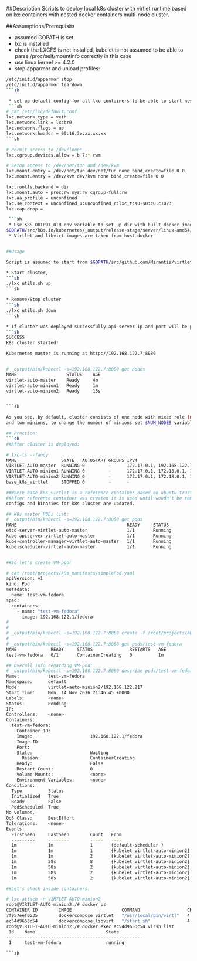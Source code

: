 ##Description
Scripts to deploy local k8s cluster with virtlet runtime based on lxc containers with nested docker containers multi-node cluster.

##Assumptions/Prerequisits

 * assumed GOPATH is set
 * lxc is installed
 * check the LXCFS is not installed, kubelet is not assumed to be able to parse /proc/self/mountinfo correctly in this case
 * use linux kernel >= 4.2.0
 * stop apparmor and unload profiles:
```sh
/etc/init.d/apparmor stop
/etc/init.d/apparmor teardown
```sh

 * set up default config for all lxc containers to be able to start nested docker and run VMs
 ```sh
# cat /etc/lxc/default.conf
lxc.network.type = veth
lxc.network.link = lxcbr0
lxc.network.flags = up
lxc.network.hwaddr = 00:16:3e:xx:xx:xx
```sh

# Permit access to /dev/loop*
lxc.cgroup.devices.allow = b 7:* rwm

# Setup access to /dev/net/tun and /dev/kvm
lxc.mount.entry = /dev/net/tun dev/net/tun none bind,create=file 0 0
lxc.mount.entry = /dev/kvm dev/kvm none bind,create=file 0 0

lxc.rootfs.backend = dir
lxc.mount.auto = proc:rw sys:rw cgroup-full:rw
lxc.aa_profile = unconfined
lxc.se_context = unconfined_u:unconfined_r:lxc_t:s0-s0:c0.c1023
lxc.cap.drop =

 ```sh
 * Use K8S_OUTPUT_DIR env variable to set up dir with built docker images and binaries, by default it is set to
$GOPATH/src/k8s.io/kubernetes/_output/release-stage/server/linux-amd64/kubernetes/server/bin
 * Virtlet and libvirt images are taken from host docker


##Usage

Script is assumed to start from $GOPATH/src/github.com/Mirantis/virtlet/

* Start cluster, 
```sh
./lxc_utils.sh up
```sh

* Remove/Stop cluster
```sh
./lxc_utils.sh down
```sh

* If cluster was deployed successfully api-server ip and port will be printed:
```sh
SUCCESS
K8s cluster started!

Kubernetes master is running at http://192.168.122.7:8080


# _output/bin/kubectl -s=192.168.122.7:8080 get nodes
NAME                   STATUS    AGE
virtlet-auto-master    Ready     4m
virtlet-auto-minion1   Ready     1m
virtlet-auto-minion2   Ready     15s


```sh

As you see, by default, cluster consists of one node with mixed role (master+minion) 
and two minions, to change the number of minions set $NUM_NODES variable.

## Practice:
```sh
##After cluster is deployed:

# lxc-ls --fancy
NAME                 STATE   AUTOSTART GROUPS IPV4                                    IPV6
VIRTLET-AUTO-master  RUNNING 0         -      172.17.0.1, 192.168.122.7               -
VIRTLET-AUTO-minion1 RUNNING 0         -      172.17.0.1, 172.18.0.1, 192.168.122.215 -
VIRTLET-AUTO-minion2 RUNNING 0         -      172.17.0.1, 172.18.0.1, 192.168.122.217 -
base_k8s_virtlet     STOPPED 0         -      -                                       -

##Where base_k8s_virtlet is a reference container based on ubuntu trusty beased on which nodes containers are cloned to speed up deployment.
##After reference container was created it is used until woudn't be removed manually. Only folders with 
configs and binaries for k8s cluster are updated.

## K8s master PODs list:
# _output/bin/kubectl -s=192.168.122.7:8080 get pods
NAME                                          READY     STATUS              RESTARTS   AGE
etcd-server-virtlet-auto-master               1/1       Running             0          5m
kube-apiserver-virtlet-auto-master            1/1       Running             1          5m
kube-controller-manager-virtlet-auto-master   1/1       Running             0          5m
kube-scheduler-virtlet-auto-master            1/1       Running             0          3m


##So let's create VM-pod:

# cat /root/projects/k8s_manifests/simplePod.yaml
apiVersion: v1
kind: Pod
metadata:
  name: test-vm-fedora
spec:
  containers:
    - name: "test-vm-fedora"
      image: 192.168.122.1/fedora
#
#
# _output/bin/kubectl -s=192.168.122.7:8080 create -f /root/projects/k8s_manifests/simplePod.yaml
# 
# _output/bin/kubectl -s=192.168.122.7:8080 get pods/test-vm-fedora
NAME             READY     STATUS              RESTARTS   AGE
test-vm-fedora   0/1       ContainerCreating   0          1m

## Overall info regarding VM-pod:
# _output/bin/kubectl -s=192.168.122.7:8080 describe pods/test-vm-fedora
Name:           test-vm-fedora
Namespace:      default
Node:           virtlet-auto-minion2/192.168.122.217
Start Time:     Mon, 14 Nov 2016 21:46:45 +0000
Labels:         <none>
Status:         Pending
IP:
Controllers:    <none>
Containers:
  test-vm-fedora:
    Container ID:
    Image:                      192.168.122.1/fedora
    Image ID:
    Port:
    State:                      Waiting
      Reason:                   ContainerCreating
    Ready:                      False
    Restart Count:              0
    Volume Mounts:              <none>
    Environment Variables:      <none>
Conditions:
  Type          Status
  Initialized   True
  Ready         False
  PodScheduled  True
No volumes.
QoS Class:      BestEffort
Tolerations:    <none>
Events:
  FirstSeen     LastSeen        Count   From                            SubObjectPath                   Type            Reason                  Message
  ---------     --------        -----   ----                            -------------                   --------        ------                  -------
  1m            1m              1       {default-scheduler }                                            Normal          Scheduled               Successfully assigned test-vm-fedora to virtlet-auto-minion2
  1m            1m              1       {kubelet virtlet-auto-minion2}                                  Normal          SandboxReceived         Pod sandbox received, it will be created.
  1m            1m              2       {kubelet virtlet-auto-minion2}  spec.containers{test-vm-fedora} Normal          Pulling                 pulling image "192.168.122.1/fedora"
  1m            58s             8       {kubelet virtlet-auto-minion2}                                  Warning         MissingClusterDNS       kubelet does not have ClusterDNS IP configured and cannot create Pod using "ClusterFirst" policy. Falling back to DNSDefault policy.
  1m            58s             2       {kubelet virtlet-auto-minion2}  spec.containers{test-vm-fedora} Normal          Pulled                  Successfully pulled image "192.168.122.1/fedora"
  1m            58s             2       {kubelet virtlet-auto-minion2}  spec.containers{test-vm-fedora} Normal          Created                 Created container with id ee0ebfbd-a6b4-49c9-593e-95dd3e1daea4
  1m            58s             2       {kubelet virtlet-auto-minion2}  spec.containers{test-vm-fedora} Normal          Started                 Started container with id ee0ebfbd-a6b4-49c9-593e-95dd3e1daea4

##Let's check inside containers:

# lxc-attach -n VIRTLET-AUTO-minion2
root@VIRTLET-AUTO-minion2:/# docker ps
CONTAINER ID        IMAGE                   COMMAND                  CREATED             STATUS              PORTS               NAMES
7f957eef0535        dockercompose_virtlet   "/usr/local/bin/virtl"   4 minutes ago       Up 3 minutes                            dockercompose_virtlet_1
ac54d9653c54        dockercompose_libvirt   "/start.sh"              4 minutes ago       Up 3 minutes                            dockercompose_libvirt_1
root@VIRTLET-AUTO-minion2:/# docker exec ac54d9653c54 virsh list
 Id    Name                           State
----------------------------------------------------
 1     test-vm-fedora                 running

```sh
